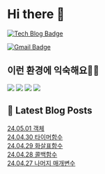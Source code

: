 # Hi there 👋

[![Tech Blog Badge](http://img.shields.io/badge/tistory-black?style=flat-square&logo=Tistory&link=https://codingpracticenote.tistory.com/)](https://codingpracticenote.tistory.com/)
	
[![Gmail Badge](https://img.shields.io/badge/Gmail-d14836?style=flat-square&logo=Gmail&logoColor=white&link=mailto:tkdrnr1215@gmail.com)](mailto:tkdrnr1215@gmail.com)

## 이런 환경에 익숙해요✍🏼

<img src="https://img.shields.io/badge/CSS3-1572B6?style=flat-square&logo=CSS3&logoColor=white"/> </t>
<img src="https://img.shields.io/badge/HTML5-E34F26?style=flat-square&logo=HTML5&logoColor=white"/> 
<img src="https://img.shields.io/badge/JavaScript-F7DF1E?style=flat-square&logo=JavaScript&logoColor=white"/>
<img src="https://img.shields.io/badge/TypeScript-3178C6?style=flat-square&logo=TypeScript&logoColor=white"/>

## 📕 Latest Blog Posts

<a href=https://codingpracticenote.tistory.com/196>24.05.01 객체</a></br><a href=https://codingpracticenote.tistory.com/195>24.04.30 타이머함수</a></br><a href=https://codingpracticenote.tistory.com/194>24.04.29 화살표함수</a></br><a href=https://codingpracticenote.tistory.com/193>24.04.28 콜백함수</a></br><a href=https://codingpracticenote.tistory.com/192>24.04.27 나머지 매개변수</a></br>